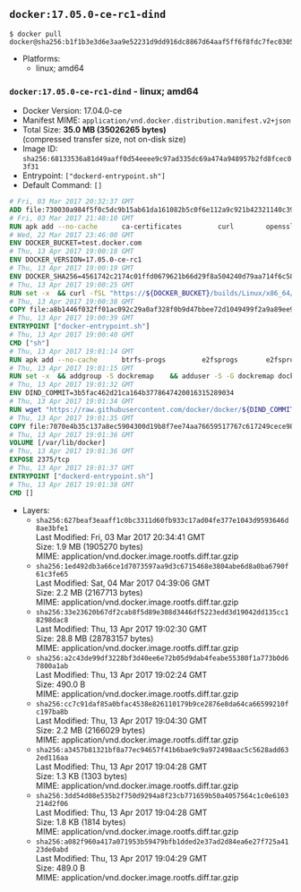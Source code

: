 ## `docker:17.05.0-ce-rc1-dind`

```console
$ docker pull docker@sha256:b1f1b3e3d6e3aa9e52231d9dd916dc8867d64aaf5ff6f8fdc7fec0305ab7c95b
```

-	Platforms:
	-	linux; amd64

### `docker:17.05.0-ce-rc1-dind` - linux; amd64

-	Docker Version: 17.04.0-ce
-	Manifest MIME: `application/vnd.docker.distribution.manifest.v2+json`
-	Total Size: **35.0 MB (35026265 bytes)**  
	(compressed transfer size, not on-disk size)
-	Image ID: `sha256:68133536a81d49aaff0d54eeee9c97ad335dc69a474a948957b2fd8fcec03f31`
-	Entrypoint: `["dockerd-entrypoint.sh"]`
-	Default Command: `[]`

```dockerfile
# Fri, 03 Mar 2017 20:32:37 GMT
ADD file:730030a984f5f0c5dc9b15ab61da161082b5c0f6e112a9c921b42321140c3927 in / 
# Fri, 03 Mar 2017 21:48:10 GMT
RUN apk add --no-cache 		ca-certificates 		curl 		openssl
# Wed, 22 Mar 2017 23:46:00 GMT
ENV DOCKER_BUCKET=test.docker.com
# Thu, 13 Apr 2017 19:00:18 GMT
ENV DOCKER_VERSION=17.05.0-ce-rc1
# Thu, 13 Apr 2017 19:00:19 GMT
ENV DOCKER_SHA256=4561742c2174c01ffd0679621b66d29f8a504240d79aa714f6c58348979d02c6
# Thu, 13 Apr 2017 19:00:25 GMT
RUN set -x 	&& curl -fSL "https://${DOCKER_BUCKET}/builds/Linux/x86_64/docker-${DOCKER_VERSION}.tgz" -o docker.tgz 	&& echo "${DOCKER_SHA256} *docker.tgz" | sha256sum -c - 	&& tar -xzvf docker.tgz 	&& mv docker/* /usr/local/bin/ 	&& rmdir docker 	&& rm docker.tgz 	&& docker -v
# Thu, 13 Apr 2017 19:00:38 GMT
COPY file:a8b1446f032ff01ac092c29a0af328f0b9d47bbee72d1049499f2a9a89ee988a in /usr/local/bin/ 
# Thu, 13 Apr 2017 19:00:39 GMT
ENTRYPOINT ["docker-entrypoint.sh"]
# Thu, 13 Apr 2017 19:00:40 GMT
CMD ["sh"]
# Thu, 13 Apr 2017 19:01:14 GMT
RUN apk add --no-cache 		btrfs-progs 		e2fsprogs 		e2fsprogs-extra 		iptables 		xfsprogs 		xz
# Thu, 13 Apr 2017 19:01:15 GMT
RUN set -x 	&& addgroup -S dockremap 	&& adduser -S -G dockremap dockremap 	&& echo 'dockremap:165536:65536' >> /etc/subuid 	&& echo 'dockremap:165536:65536' >> /etc/subgid
# Thu, 13 Apr 2017 19:01:32 GMT
ENV DIND_COMMIT=3b5fac462d21ca164b3778647420016315289034
# Thu, 13 Apr 2017 19:01:34 GMT
RUN wget "https://raw.githubusercontent.com/docker/docker/${DIND_COMMIT}/hack/dind" -O /usr/local/bin/dind 	&& chmod +x /usr/local/bin/dind
# Thu, 13 Apr 2017 19:01:35 GMT
COPY file:7070e4b35c137a8ec5904300d19b8f7ee74aa76659517767c617249cece98a4a in /usr/local/bin/ 
# Thu, 13 Apr 2017 19:01:36 GMT
VOLUME [/var/lib/docker]
# Thu, 13 Apr 2017 19:01:36 GMT
EXPOSE 2375/tcp
# Thu, 13 Apr 2017 19:01:37 GMT
ENTRYPOINT ["dockerd-entrypoint.sh"]
# Thu, 13 Apr 2017 19:01:38 GMT
CMD []
```

-	Layers:
	-	`sha256:627beaf3eaaff1c0bc3311d60fb933c17ad04fe377e1043d9593646d8ae3bfe1`  
		Last Modified: Fri, 03 Mar 2017 20:34:41 GMT  
		Size: 1.9 MB (1905270 bytes)  
		MIME: application/vnd.docker.image.rootfs.diff.tar.gzip
	-	`sha256:1ed492db3a66ce1d7073597aa9d3c6715468e3804abe6d8a0ba6790f61c3fe65`  
		Last Modified: Sat, 04 Mar 2017 04:39:06 GMT  
		Size: 2.2 MB (2167713 bytes)  
		MIME: application/vnd.docker.image.rootfs.diff.tar.gzip
	-	`sha256:33e23620b67df2cab8f5d89e308d3446df5223edd3d19042dd135cc18298dac8`  
		Last Modified: Thu, 13 Apr 2017 19:02:30 GMT  
		Size: 28.8 MB (28783157 bytes)  
		MIME: application/vnd.docker.image.rootfs.diff.tar.gzip
	-	`sha256:a2c43de99df3228bf3d40ee6e72b05d9dab4feabe55380f1a773b0d67800a1ab`  
		Last Modified: Thu, 13 Apr 2017 19:02:24 GMT  
		Size: 490.0 B  
		MIME: application/vnd.docker.image.rootfs.diff.tar.gzip
	-	`sha256:cc7c91daf85a0bfac4538e826110179b9ce2876e8da64ca66599210fc197ba8b`  
		Last Modified: Thu, 13 Apr 2017 19:04:30 GMT  
		Size: 2.2 MB (2166029 bytes)  
		MIME: application/vnd.docker.image.rootfs.diff.tar.gzip
	-	`sha256:a3457b81321bf8a77ec94657f41b6bae9c9a972498aac5c5628add632ed116aa`  
		Last Modified: Thu, 13 Apr 2017 19:04:28 GMT  
		Size: 1.3 KB (1303 bytes)  
		MIME: application/vnd.docker.image.rootfs.diff.tar.gzip
	-	`sha256:3dd54d08e535b2f750d9294a8f23cb771659b50a4057564c1c0e6103214d2f06`  
		Last Modified: Thu, 13 Apr 2017 19:04:28 GMT  
		Size: 1.8 KB (1814 bytes)  
		MIME: application/vnd.docker.image.rootfs.diff.tar.gzip
	-	`sha256:a082f960a417a071953b59479bfb1dded2e37ad2d84ea6e27f725a4123de0abd`  
		Last Modified: Thu, 13 Apr 2017 19:04:29 GMT  
		Size: 489.0 B  
		MIME: application/vnd.docker.image.rootfs.diff.tar.gzip

